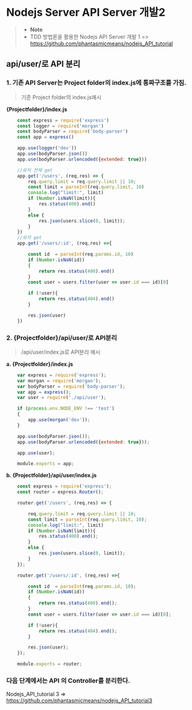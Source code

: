 Nodejs Server API Server 개발2
==================================

> - **Note**
> - TDD 방법론을 활용한 Nodejs API Server 개발 1 => https://github.com/phantasmicmeans/nodejs_API_tutorial

api/user/로 API 분리
--------------------

### 1. 기존 API Server는 Project folder의 index.js에 통짜구조를 가짐. ###

>  기존 Project folder의 index.js예시 

**{Projectfolder}/index.js**

```javascript
    const express = require('express')
    const logger = require('morgan')
    const bodyParser = require('body-parser')
    const app = express()

    app.use(logger('dev'))
    app.use(bodyParser.json())
    app.use(bodyParser.urlencoded({extended: true}))

    //유저 전체 get
    app.get('/users', (req,res) => {
        req.query.limit = req.query.limit || 10;
        const limit = parseInt(req.query.limit, 10)
        console.log("limit:", limit)
        if (Number.isNaN(limit)){
            res.status(400).end()
        }
        else {
            res.json(users.slice(0, limit));
        }
    })
    //유저 get
    app.get('/users/:id', (req,res) =>{

        const id  = parseInt(req.params.id, 10)
        if (Number.isNaN(id))
        {
            return res.status(400).end()
        }
        const user = users.filter(user => user.id === id)[0]

        if (!user){
            return res.status(404).end()
        }

        res.json(user)
    })
```

### 2. {Projectfolder}/api/user/로 API분리 ###

> /api/user/index.js로 API분리 예시

**a. {Projectfolder}/index.js**

```javascript
    var express = require('express');
    var morgan = require('morgan');
    var bodyParser = require('body-parser');
    var app = express();
    var user = require('./api/user');

    if (process.env.NODE_ENV !== 'test')
    {
        app.use(morgan('dev'));
    }

    app.use(bodyParser.json());
    app.use(bodyParser.urlencoded({extended: true}));

    app.use(user);

    module.exports = app;
```

**b. {Projectfolder}/api/user/index.js**

```javascript
    const express = require('express');
    const router = express.Router();

    router.get('/users', (req,res) => {

        req.query.limit = req.query.limit || 10;
        const limit = parseInt(req.query.limit, 10);
        console.log("limit:", limit)
        if (Number.isNaN(limit)){
            res.status(400).end();
        }
        else {
            res.json(users.slice(0, limit));
        }
    });

    router.get('/users/:id', (req,res) =>{

        const id  = parseInt(req.params.id, 10);
        if (Number.isNaN(id))
        {
            return res.status(400).end();
        }
        const user = users.filter(user => user.id === id)[0];

        if (!user){
            return res.status(404).end();
        }

        res.json(user);
    });

    module.exports = router;
```


### 다음 단계에서는 API 의 Controller를 분리한다. ###
Nodejs_API_tutorial 3 => https://github.com/phantasmicmeans/nodejs_API_tutorial3
